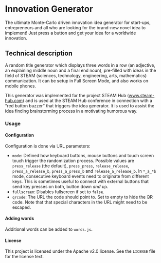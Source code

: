 # Innovation Generator

The ultimate Monte-Carlo driven innovation idea generator for start-ups, entrepreneurs and all who are looking for the brand-new novel idea to implement! Just press a button and get your idea for a worldwide innovation.

## Technical description

A random title generator which displays three words in a row (an adjective, an explaining middle noun and a final end noun), pre-filled with ideas in the field of STEAM (sciences, technology, engineering, arts, mathematics) communication.
It can be setup in Full Screen Mode, and also works on mobile phones.

This generator was implemented for the project STEAM Hub (www.steam-hub.com) and is used at the STEAM Hub conference in connection with a “red button buzzer” that triggers the idea generator. It is used to assist the idea finding brainstorming process in a motivating humorous way.

### Usage

#### Configuration
Configuration is done via URL parameters:
 
 - `mode`: Defined how keyboard buttons, mouse buttons and touch screen touch trigger the randomization process. Possible values are `press_release` (the default), `press_press`, `release_release`, `press_a_release_b`, `press_a_press_b` and `release_a_release_b`. In `*_a_*b` mode, consecutive keyboard events need to originate from different keys. This is sometimes useful to connect with external buttons that send key presses on both, button down *and* up.
 - `fullscreen`: Disables fullscreen if set to `false`.
 - `qrcode`: The URL the code should point to. Set to empty to hide the QR code. Note that that special characters in the  URL might need to be escaped.
 
#### Adding words
Additional words can be added to `words.js`. 

#### License

This project is licensed under the Apache v2.0 license. See the `LICENSE` file for the license text.